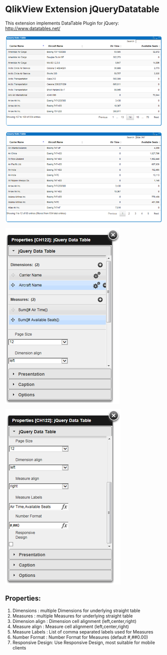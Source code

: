 QlikView Extension jQueryDatatable
==================================

This extension implements DataTable Plugin for jQuery: http://www.datatables.net/

![QlikView Extension jQueryDatatable](screenshot.PNG)

![QlikView Extension jQueryDatatable](screenshot2.PNG)

![QlikView Extensions jQueryDatatable](properties.PNG)

![QlikView Extensions jQueryDatatable](properties2.PNG)

Properties:
-----------

1. Dimensions       : multiple Dimensions for underlying straight table
2. Measures         : multiple Measures for underlying straight table
3. Dimension align  : Dimension cell alignment (left,center,right)
4. Measure align    : Measure cell alignment (left,center,right)
5. Measure Labels   : List of comma separated labels used for Measures
6. Number Format    : Number Format for Measures (default #,##0.00)
7. Responsive Design: Use Responsive Design, most suitable for mobile clients